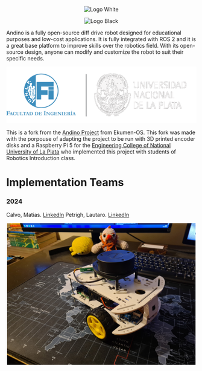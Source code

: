 <div align="center">
  
  ![Logo White](./docs/logo_white.svg#gh-dark-mode-only)

</div>

<div align="center">

  ![Logo Black](./docs/logo_black.svg#gh-light-mode-only)

</div>

Andino is a fully open-source diff drive robot designed for educational purposes and low-cost applications.
It is fully integrated with ROS 2 and it is a great base platform to improve skills over the robotics field.
With its open-source design, anyone can modify and customize the robot to suit their specific needs.

<div align="center">
  
  ![Logo UNLP](./docs/logo_unlp.png)

</div>

This is a fork from the [Andino Project](https://github.com/Ekumen-OS/andino/tree/humble) from Ekumen-OS.
This fork was made with the porpouse of adapting the project to be run with 3D printed encoder disks and a 
Raspberry Pi 5 for the [Engineering College of National University of La Plata](https://ing.unlp.edu.ar/) 
who implemented this project with students of Robotics Introduction class.

# Implementation Teams

### 2024

  Calvo, Matias. [LinkedIn](https://www.linkedin.com/in/calvomatias) 
  Petrigh, Lautaro. [LinkedIn](https://www.linkedin.com/in/lautaro-petrigh-3876b7232) 

<p align="center">
  <img src="docs/andino.jpeg" width=500 />
</p>


